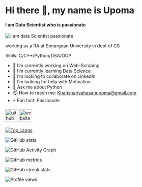# Hi there 👋, my name is Upoma
#### I am Data Scientist who is passionate
![I am data Scientist passionate](https://img.freepik.com/free-vector/girl-using-laptop-with-binary-code_1308-114505.jpg)

working as a RA at Sonargoan University in dept of CS

Skills: C/C++/Python/DSA/OOP

- 🔭 I’m currently working on Web-Scraping 
- 🌱 I’m currently learning Data Science  
- 👯 I’m looking to collaborate on LinkedIn 
- 🤔 I’m looking for help with Motivation 
- 💬 Ask me about Python  
- 📫 How to reach me: Khanshariyahasanupoma@gmail.com 
- ⚡ Fun fact: Passionate 


[<img src='https://cdn.jsdelivr.net/npm/simple-icons@3.0.1/icons/github.svg' alt='github' height='40'>](https://github.com/Upoma00)  [<img src='https://cdn.jsdelivr.net/npm/simple-icons@3.0.1/icons/icloud.svg' alt='website' height='40'>](https://sites.google.com/view/khan-shariya-hasan-upoma/home)  

[![Top Langs](https://github-readme-stats.vercel.app/api/top-langs/?username=Upoma00)](https://github.com/anuraghazra/github-readme-stats)

![GitHub stats](https://github-readme-stats.vercel.app/api?username=Upoma00&show_icons=true)  

![GitHub Activity Graph](https://activity-graph.herokuapp.com/graph?username=Upoma00)  

![GitHub metrics](https://metrics.lecoq.io/Upoma00)  

![GitHub streak stats](https://streak-stats.demolab.com/?user=Upoma00)  

![Profile views](https://gpvc.arturio.dev/Upoma00)  
